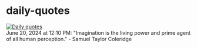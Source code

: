 # daily-quotes
[![Daily quotes](https://github.com/ceepu8/daily-quotes/actions/workflows/daily-quote.yml/badge.svg)](https://github.com/ceepu8/daily-quotes/actions/workflows/daily-quote.yml)<br/>
June 20, 2024 at 12:10 PM: "Imagination is the living power and prime agent of all human perception." - Samuel Taylor Coleridge
